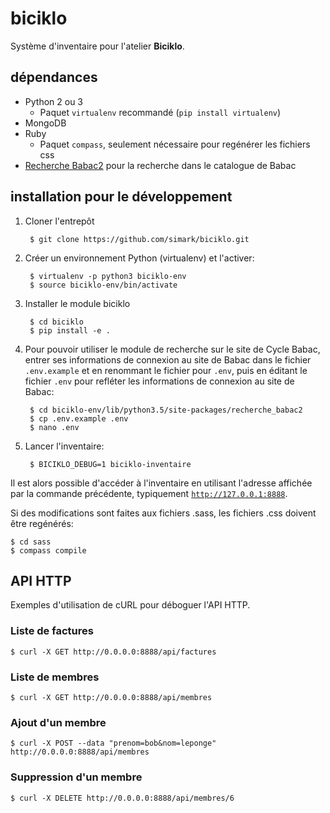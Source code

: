 biciklo
=======

Système d'inventaire pour l'atelier **Biciklo**.

dépendances
-----------
* Python 2 ou 3
  * Paquet `virtualenv` recommandé (`pip install virtualenv`)
* MongoDB
* Ruby
  * Paquet `compass`, seulement nécessaire pour regénérer les fichiers css
* [Recherche Babac2](https://github.com/normcyr/recherche_babac2) pour la recherche dans le catalogue de Babac

installation pour le développement
----------------------------------

1. Cloner l'entrepôt

        $ git clone https://github.com/simark/biciklo.git

2. Créer un environnement Python (virtualenv) et l'activer:

        $ virtualenv -p python3 biciklo-env
        $ source biciklo-env/bin/activate

3. Installer le module biciklo

        $ cd biciklo
        $ pip install -e .

4. Pour pouvoir utiliser le module de recherche sur le site de Cycle Babac, entrer ses informations de connexion au site de Babac dans le fichier `.env.example` et en renommant le fichier pour `.env`, puis en éditant le fichier `.env` pour refléter les informations de connexion au site de Babac:

        $ cd biciklo-env/lib/python3.5/site-packages/recherche_babac2
        $ cp .env.example .env
        $ nano .env

5. Lancer l'inventaire:

        $ BICIKLO_DEBUG=1 biciklo-inventaire

Il est alors possible d'accéder à l'inventaire en utilisant l'adresse
affichée par la commande précédente, typiquement [`http://127.0.0.1:8888`](http://127.0.0.1:8888).

Si des modifications sont faites aux fichiers .sass, les fichiers .css
doivent être regénérés:

	$ cd sass
	$ compass compile

API HTTP
--------

Exemples d'utilisation de cURL pour déboguer l'API HTTP.

### Liste de factures

	$ curl -X GET http://0.0.0.0:8888/api/factures

### Liste de membres


	$ curl -X GET http://0.0.0.0:8888/api/membres

### Ajout d'un membre

	$ curl -X POST --data "prenom=bob&nom=leponge" http://0.0.0.0:8888/api/membres

### Suppression d'un membre

	$ curl -X DELETE http://0.0.0.0:8888/api/membres/6
